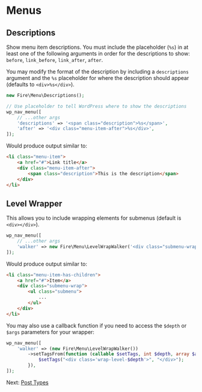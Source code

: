 # Menus

## Descriptions

Show menu item descriptions. You must include the placeholder (`%s`) in at least one of the following arguments in order for the descriptions to show: `before`, `link_before`, `link_after`, `after`.

You may modify the format of the description by including a `descriptions` argument and the `%s` placeholder for where the description should appear (defaults to `<div>%s</div>`).

```php
new Fire\Menu\Descriptions();

// Use placeholder to tell WordPress where to show the descriptions
wp_nav_menu([
    // ...other args
    'descriptions' => '<span class="description">%s</span>',
    'after' => '<div class="menu-item-after">%s</div>',
]);
```

Would produce output similar to:

```html
<li class="menu-item">
    <a href="#">Link title</a>
    <div class="menu-item-after">
        <span class="description">This is the description</span>
    </div>
</li>
```

## Level Wrapper

This allows you to include wrapping elements for submenus (default is `<div></div>`).

```php
wp_nav_menu([
    // ...other args
    'walker' => new Fire\Menu\LevelWrapWalker('<div class="submenu-wrap">', '</div>'),
]);
```

Would produce output similar to:

```html
<li class="menu-item-has-children">
    <a href="#">Item</a>
    <div class="submenu-wrap">
        <ul class="submenu">
            ...
        </ul>
    </div>
</li>
```

You may also use a callback function if you need to access the `$depth` or `$args` parameters for your wrapper:

```php
wp_nav_menu([
    'walker' => (new Fire\Menu\LevelWrapWalker())
        ->setTagsFrom(function (callable $setTags, int $depth, array $args): void {
            $setTags("<div class='wrap-level-$depth'>", "</div>");
        }),
]);
```

Next: [Post Types](post-types.md)
